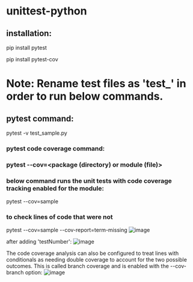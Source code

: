 # unittest-python
## installation:
pip install pytest

pip install pytest-cov 

# Note: Rename test files as 'test_<filename>' in order to run below commands.

## pytest command:
pytest -v test_sample.py

### pytest code coverage command: 
### pytest --cov=<package (directory) or  module (file)> 
### below command runs the unit tests with code coverage tracking enabled for the <sample> module:
pytest --cov=sample

### to check lines of code that were not 
pytest --cov=sample --cov-report=term-missing
![image](https://user-images.githubusercontent.com/46608433/147778687-3a9797db-a3cd-4a0f-9637-7087960350d1.png)
 
after adding 'testNumber':
![image](https://user-images.githubusercontent.com/46608433/147779673-91954224-eee9-4927-8ec4-1b64f5ee6cd8.png)

The code coverage analysis can also be configured to treat lines with conditionals as needing double coverage to account for the two possible outcomes. 
This is called branch coverage and is enabled with the --cov-branch option:
![image](https://user-images.githubusercontent.com/46608433/147780090-efa38a67-dc90-422c-a0d4-39ab53b8b38b.png)
